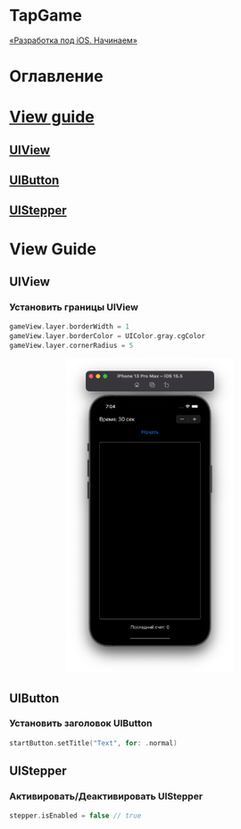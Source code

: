 #  TapGame
[«Разработка под iOS. Начинаем»](https://www.youtube.com/watch?v=RR5o5ki0888&list=PLQC2_0cDcSKA0zy20X9c5rQKNg3rkSK7c&index=25)

# Оглавление
# <a href="#view">View guide</a>
## [UIView](#uiview)
## [UIButton](#uibutton)
## [UIStepper](#uistepper)

# <a name="view"></a>View Guide

## <a name="uiview"></a>UIView
### Установить границы UIView
```swift 
gameView.layer.borderWidth = 1 
gameView.layer.borderColor = UIColor.gray.cgColor 
gameView.layer.cornerRadius = 5 
```
<p align="center">
  <img width=300 src="MDFiles/gameViewBorder.png">
</p>

## <a name="uibutton"></a>UIButton
### Установить заголовок UIButton
```swift
startButton.setTitle("Text", for: .normal)
```

## <a name="uistepper"></a>UIStepper
### Активировать/Деактивировать UIStepper
```swift
stepper.isEnabled = false // true
```

